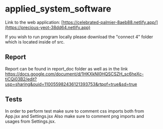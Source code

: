 # applied_system_software

Link to the web application: [https://celebrated-palmier-8aeb88.netlify.app/](https://precious-yeot-38dd64.netlify.app)

If you wish to run program locally please download the "connect 4" folder which is located inside of src.

## Report
Report can be found in report_doc folder as well as in the link https://docs.google.com/document/d/1HKXkNI0HQSCSZH_sc6heXc-tjCQi03B2/edit?usp=sharing&ouid=110055982436121393753&rtpof=true&sd=true

## Tests

In order to perform test make sure to comment css imports both from App.jsx and Settings.jsx
Also make sure to comment png imports and <img> usages from Settings.jsx.
